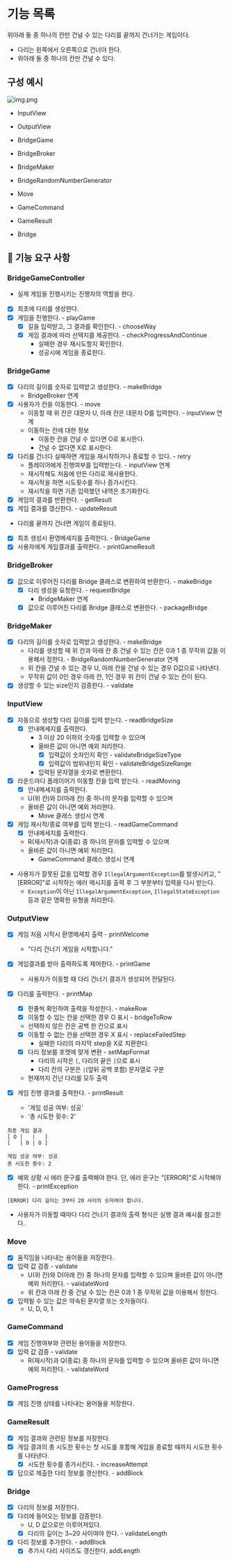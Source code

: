 # 기능 목록

위아래 둘 중 하나의 칸만 건널 수 있는 다리를 끝까지 건너가는 게임이다.

- 다리는 왼쪽에서 오른쪽으로 건너야 한다.
- 위아래 둘 중 하나의 칸만 건널 수 있다.

## 구성 예시

![img.png](img.png)

- InputView
- OutputView
- BridgeGame
- BridgeBroker
- BridgeMaker
- BridgeRandomNumberGenerator

- Move
- GameCommand
- GameResult
- Bridge

## 🚀 기능 요구 사항

### BridgeGameController
- 실제 게임을 진행시키는 진행자의 역할을 한다.
- [x] 최초에 다리를 생성한다.
- [x] 게임을 진행한다. - playGame
  - [x] 길을 입력받고, 그 결과를 확인한다. - chooseWay
  - [x] 게임 결과에 따라 선택지를 제공한다. - checkProgressAndContinue
    - 실패한 경우 재시도할지 확인한다. 
    - 성공시에 게임을 종료한다. 

### BridgeGame

- [x] 다리의 길이를 숫자로 입력받고 생성한다. - makeBridge
    - BridgeBroker 연계
- [x] 사용자가 칸을 이동한다. - move
    - 이동할 때 위 칸은 대문자 U, 아래 칸은 대문자 D를 입력한다. - inputView 연계
    - 이동하는 칸에 대한 정보
        - 이동한 칸을 건널 수 있다면 O로 표시한다.
        - 건널 수 없다면 X로 표시한다.
- [x] 다리를 건너다 실패하면 게임을 재시작하거나 종료할 수 있다. - retry
    - 플레이어에게 진행여부를 입력받는다. - inputView 연계
    - 재시작해도 처음에 만든 다리로 재사용한다.
    - 재시작을 하면 시도횟수를 하나 증가시킨다.
    - 재시작을 하면 기존 입력했던 내역은 초기화한다.
- [x] 게임의 결과를 반환한다. - getResult
- [x] 게임 결과를 갱신한다. - updateResult
- 다리를 끝까지 건너면 게임이 종료된다.
- [x] 최초 생성시 환영메세지를 출력한다. - BridgeGame
- [x] 사용자에게 게임결과를 출력한다. - printGameResult

### BridgeBroker

- [x] 값으로 이루어진 다리를 Bridge 클래스로 변환하여 반환한다. - makeBridge
    - [x] 다리 생성을 요청한다. - requestBridge
        - BridgeMaker 연계
    - [x] 값으로 이루어진 다리를 Bridge 클래스로 변환한다. - packageBridge

### BridgeMaker

- [x] 다리의 길이를 숫자로 입력받고 생성한다. - makeBridge
    - 다리를 생성할 때 위 칸과 아래 칸 중 건널 수 있는 칸은 0과 1 중 무작위 값을 이용해서 정한다. - BridgeRandomNumberGenerator 연계
    - 위 칸을 건널 수 있는 경우 U, 아래 칸을 건널 수 있는 경우 D값으로 나타낸다.
    - 무작위 값이 0인 경우 아래 칸, 1인 경우 위 칸이 건널 수 있는 칸이 된다.
- [x] 생성할 수 있는 size인지 검증한다. - validate

### InputView

- [x] 자동으로 생성할 다리 길이를 입력 받는다. - readBridgeSize
  - [x] 안내메세지를 출력한다.
    - 3 이상 20 이하의 숫자를 입력할 수 있으며
    - 올바른 값이 아니면 예외 처리한다.
        - [x] 입력값이 숫자인지 확인 - validateBridgeSizeType
        - [x] 입력값이 범위내인지 확인 - validateBridgeSizeRange
    - 입력된 문자열을 숫자로 변환한다.
- [x] 라운드마다 플레이어가 이동할 칸을 입력 받는다. - readMoving
    - [x] 안내메세지를 출력한다.
    - U(위 칸)와 D(아래 칸) 중 하나의 문자를 입력할 수 있으며
    - 올바른 값이 아니면 예외 처리한다.
        - Move 클래스 생성시 연계
- [x] 게임 재시작/종료 여부를 입력 받는다. - readGameCommand
    - [x] 안내메세지를 출력한다.
    - R(재시작)과 Q(종료) 중 하나의 문자를 입력할 수 있으며
    - 올바른 값이 아니면 예외 처리한다.
        - GameCommand 클래스 생성시 연계
- 사용자가 잘못된 값을 입력할 경우 `IllegalArgumentException`를 발생시키고, "[ERROR]"로 시작하는 에러 메시지를 출력 후 그 부분부터 입력을 다시 받는다.
    - `Exception`이 아닌 `IllegalArgumentException`, `IllegalStateException` 등과 같은 명확한 유형을 처리한다.

### OutputView

- [x] 게임 처음 시작시 환영메세지 출력 - printWelcome
  - "다리 건너기 게임을 시작합니다."

- [x] 게임결과를 받아 출력하도록 제어한다. - printGame
  - 사용자가 이동할 때 다리 건너기 결과가 생성되어 전달된다.
- [x] 다리를 출력한다. - printMap
  - [x] 한줄씩 확인하여 출력을 작성한다. - makeRow
  - [x] 이동할 수 있는 칸을 선택한 경우 O 표시 - bridgeToRow
  - 선택하지 않은 칸은 공백 한 칸으로 표시
  - [x] 이동할 수 없는 칸을 선택한 경우 X 표시 - replaceFailedStep
    - 실패한 다리의 마지막 step을 X로 치환한다.
  - [x] 다리 정보를 포맷에 맞게 변환 - setMapFormat
    - 다리의 시작은 `[`, 다리의 끝은 `]`으로 표시
    - 다리 칸의 구분은 ` | `(앞뒤 공백 포함) 문자열로 구분
  - 현재까지 건넌 다리를 모두 출력
- [x] 게임 진행 결과를 출력한다. - printResult
  - '게임 성공 여부: 성공'
  - '총 시도한 횟수: 2'

```
최종 게임 결과
[ O |   |   ]
[   | O | O ]

게임 성공 여부: 성공
총 시도한 횟수: 2
```

- [x] 예외 상황 시 에러 문구를 출력해야 한다. 단, 에러 문구는 "[ERROR]"로 시작해야 한다. - printException

```
[ERROR] 다리 길이는 3부터 20 사이의 숫자여야 합니다.
```

- 사용자가 이동할 때마다 다리 건너기 결과의 출력 형식은 실행 결과 예시를 참고한다.

### Move

- [x] 움직임을 나타내는 용어들을 저장한다.
- [x] 입력 값 검증 - validate
    - U(위 칸)와 D(아래 칸) 중 하나의 문자를 입력할 수 있으며 올바른 값이 아니면 예외 처리한다. - validateWord
    - 위 칸과 아래 칸 중 건널 수 있는 칸은 0과 1 중 무작위 값을 이용해서 정한다.
- [x] 입력될 수 있는 값은 약속된 문자열 또는 숫자들이다.
  - U, D, 0, 1

### GameCommand

- [x] 게임 진행여부와 관련된 용어들을 저장한다.
- [x] 입력 값 검증 - validate
    - R(재시작)과 Q(종료) 중 하나의 문자를 입력할 수 있으며 올바른 값이 아니면 예외 처리한다. - validateWord

### GameProgress
- [x] 게임 진행 상태를 나타내는 용어들을 저장한다.

### GameResult

- [x] 게임 결과와 관련된 정보를 저장한다.
- [x] 게임 결과의 총 시도한 횟수는 첫 시도를 포함해 게임을 종료할 때까지 시도한 횟수를 나타낸다.
  - [x] 시도한 횟수를 증가시킨다. - increaseAttempt
- [x] 답으로 제출한 다리 정보를 갱신한다. - addBlock

### Bridge

- [x] 다리의 정보를 저장한다.
- [x] 다리에 들어오는 정보를 검증한다.
  - U, D 값으로만 이루어져있다.
  - [x] 다리의 길이는 3~20 사이여야 한다. - validateLength
- [x] 다리 정보를 추가한다. - addBlock
  - [x] 추가시 다리 사이즈도 갱신한다. addLength
